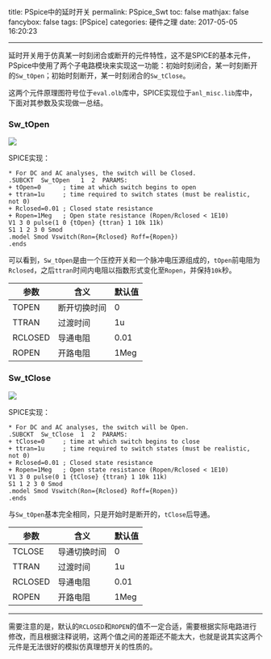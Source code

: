 title: PSpice中的延时开关
permalink: PSpice_Swt
toc: false
mathjax: false
fancybox: false
tags: [PSpice]
categories: 硬件之理
date: 2017-05-05 16:20:23

---

延时开关用于仿真某一时刻闭合或断开的元件特性，这不是SPICE的基本元件，PSpice中使用了两个子电路模块来实现这一功能：初始时刻闭合，某一时刻断开的`Sw_tOpen`；初始时刻断开，某一时刻闭合的`Sw_tClose`。

<!--more-->

这两个元件原理图符号位于`eval.olb`库中，SPICE实现位于`anl_misc.lib`库中，下面对其参数及实现做一总结。

### Sw_tOpen

![](http://gmf.shengnengjin.cn/sw_topen.png)

SPICE实现：

```no-highlight
* For DC and AC analyses, the switch will be Closed.
.SUBCKT  Sw_tOpen   1  2  PARAMS: 
+ tOpen=0      ; time at which switch begins to open
+ ttran=1u     ; time required to switch states (must be realistic, not 0)
+ Rclosed=0.01 ; Closed state resistance
+ Ropen=1Meg   ; Open state resistance (Ropen/Rclosed < 1E10)
V1 3 0 pulse(1 0 {tOpen} {ttran} 1 10k 11k)
S1 1 2 3 0 Smod
.model Smod Vswitch(Ron={Rclosed} Roff={Ropen})
.ends
```

可以看到，`Sw_tOpen`是由一个压控开关和一个脉冲电压源组成的，`tOpen`前电阻为`Rclosed`，之后`ttran`时间内电阻以指数形式变化至`Ropen`，并保持`10k`秒。

|参数|含义|默认值|
|----|---|-----|
|TOPEN|断开切换时间|0|
|TTRAN|过渡时间|1u|
|RCLOSED|导通电阻|0.01|
|ROPEN|开路电阻|1Meg|

### Sw_tClose

![](http://gmf.shengnengjin.cn/sw_tclose.png)

SPICE实现：

```no-highlight
* For DC and AC analyses, the switch will be Open.
.SUBCKT  Sw_tClose  1  2  PARAMS: 
+ tClose=0     ; time at which switch begins to close
+ ttran=1u     ; time required to switch states (must be realistic, not 0)
+ Rclosed=0.01 ; Closed state resistance
+ Ropen=1Meg   ; Open state resistance (Ropen/Rclosed < 1E10)
V1 3 0 pulse(0 1 {tClose} {ttran} 1 10k 11k)
S1 1 2 3 0 Smod
.model Smod Vswitch(Ron={Rclosed} Roff={Ropen})
.ends
```

与`Sw_tOpen`基本完全相同，只是开始时是断开的，`tClose`后导通。

|参数|含义|默认值|
|----|---|-----|
|TCLOSE|导通切换时间|0|
|TTRAN|过渡时间|1u|
|RCLOSED|导通电阻|0.01|
|ROPEN|开路电阻|1Meg|

----------

需要注意的是，默认的`RCLOSED`和`ROPEN`的值不一定合适，需要根据实际电路进行修改，而且根据注释说明，这两个值之间的差距还不能太大，也就是说其实这两个元件是无法很好的模拟仿真理想开关的性质的。